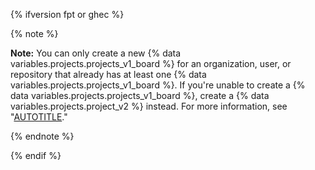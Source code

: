 {% ifversion fpt or ghec %}

{% note %}

**Note:** You can only create a new {% data variables.projects.projects_v1_board %} for an organization, user, or repository that already has at least one {% data variables.projects.projects_v1_board %}. If you're unable to create a {% data variables.projects.projects_v1_board %}, create a {% data variables.projects.project_v2 %} instead. For more information, see "[AUTOTITLE](/issues/planning-and-tracking-with-projects/creating-projects/creating-a-project)."

{% endnote %}

{% endif %}
